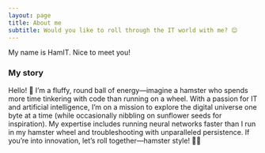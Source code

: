 ```yaml
---
layout: page
title: About me
subtitle: Would you like to roll through the IT world with me? 😊
---
```


My name is HamIT. Nice to meet you!

### My story
Hello! 🐹 I’m a fluffy, round ball of energy—imagine a hamster who spends more time tinkering with code than running on a wheel. With a passion for IT and artificial intelligence, I’m on a mission to explore the digital universe one byte at a time (while occasionally nibbling on sunflower seeds for inspiration). My expertise includes running neural networks faster than I run in my hamster wheel and troubleshooting with unparalleled persistence. If you’re into innovation, let’s roll together—hamster style! 🛞✨
